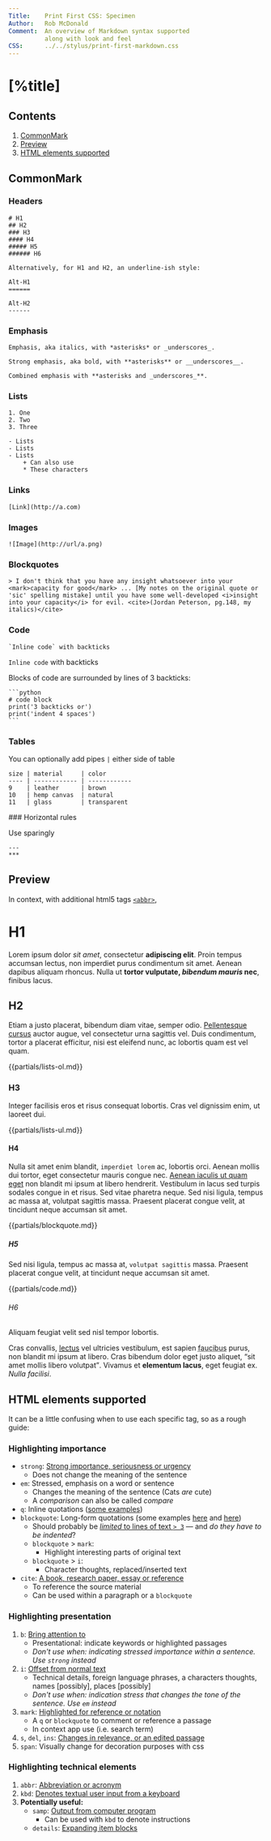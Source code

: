 ```yaml
---
Title:    Print First CSS: Specimen  
Author:   Rob McDonald  
Comment:  An overview of Markdown syntax supported
          along with look and feel
CSS:      ../../stylus/print-first-markdown.css
---
```



# [%title]

## Contents

1. [CommonMark](#CommonMark)
2. [Preview](#preview)
3. [HTML elements supported](#htmlelementssupported)

## CommonMark

### Headers

```text
# H1
## H2
### H3
#### H4
##### H5
###### H6

Alternatively, for H1 and H2, an underline-ish style:

Alt-H1
======

Alt-H2
------
```

### Emphasis

```text
Emphasis, aka italics, with *asterisks* or _underscores_.

Strong emphasis, aka bold, with **asterisks** or __underscores__.

Combined emphasis with **asterisks and _underscores_**.
```


### Lists

```text
1. One
2. Two
3. Three

- Lists
- Lists
- Lists
    + Can also use
    * These characters
```


### Links

```text
[Link](http://a.com)
```


### Images

```text
![Image](http://url/a.png)
```


### Blockquotes

```text
> I don't think that you have any insight whatsoever into your <mark>capacity for good</mark> ... [My notes on the original quote or 'sic' spelling mistake] until you have some well-developed <i>insight into your capacity</i> for evil. <cite>(Jordan Peterson, pg.148, my italics)</cite>
```


### Code

```text
`Inline code` with backticks
```

`Inline code` with backticks

Blocks of code are surrounded by lines of 3 backticks:

````text
```python
# code block
print('3 backticks or')
print('indent 4 spaces')
```
````


### Tables

You can optionally add pipes `|` either side of table

```text
size | material     | color
---- | ------------ | ------------
9    | leather      | brown
10   | hemp canvas  | natural
11   | glass        | transparent
```


### Horizontal rules

Use sparingly

```text
---
***
```





## Preview

In context, with additional html5 tags [`<abbr>`](https://developer.mozilla.org/en-US/docs/Web/HTML/Element/abbr),

# H1

Lorem ipsum dolor _sit amet_, consectetur **adipiscing elit**. Proin tempus accumsan lectus, non imperdiet purus condimentum sit amet. Aenean dapibus aliquam rhoncus. Nulla ut **tortor vulputate, _bibendum mauris_ nec**, finibus lacus.

## H2

Etiam a justo placerat, bibendum diam vitae, semper odio. [Pellentesque cursus](#) auctor augue, vel consectetur urna sagittis vel. Duis condimentum, tortor a placerat efficitur, nisi est eleifend nunc, ac lobortis quam est vel quam.

{{partials/lists-ol.md}}

### H3

Integer facilisis eros et risus consequat lobortis. Cras vel dignissim enim, ut laoreet dui.

{{partials/lists-ul.md}}

#### H4

Nulla sit amet enim blandit, `imperdiet lorem` ac, lobortis orci. Aenean mollis dui tortor, eget consectetur mauris congue nec. [Aenean iaculis ut quam eget](#) non blandit mi ipsum at libero hendrerit. Vestibulum in lacus sed turpis sodales congue in et risus. Sed vitae pharetra neque. Sed nisi ligula, tempus ac massa at, volutpat sagittis massa. Praesent placerat congue velit, at tincidunt neque accumsan sit amet.

{{partials/blockquote.md}}

##### H5

Sed nisi ligula, tempus ac massa at, `volutpat sagittis` massa. Praesent placerat congue velit, at tincidunt neque accumsan sit amet.

{{partials/code.md}}


###### H6

Aliquam feugiat velit sed nisl tempor lobortis.

Cras convallis, <abbr title="abbreviation with link"><a href="#">lectus</a></abbr> vel ultricies vestibulum, est sapien <abbr title="abbreviation with no link">faucibus</abbr> purus, non blandit mi ipsum at libero. Cras bibendum dolor eget justo aliquet, <q>sit amet mollis libero volutpat</q>. Vivamus et <b>elementum lacus</b>, eget feugiat ex. <i>Nulla facilisi</i>.






## HTML elements supported

It can be a little confusing when to use each specific tag, so as a rough guide:

### Highlighting importance

- `strong`: [Strong importance, seriousness or urgency](https://developer.mozilla.org/en-US/docs/Web/HTML/Element/strong)
    - Does not change the meaning of the sentence
- `em`: Stressed, emphasis on a word or sentence
    - Changes the meaning of the sentence (Cats _are_ cute)
    - A _comparison_ can also be called _compare_
- `q`: Inline quotations ([some examples](https://academiccoachingandwriting.org/academic-writing/resources/citations))
- `blockquote`: Long-form quotations (some examples [here](https://academiccoachingandwriting.org/academic-writing/resources/citations) and [here](https://library.leeds.ac.uk/info/1402/referencing/50/leeds_harvard_style/4))
    - Should probably be [_limited_ to lines of text `> 3`](https://writingcommons.org/format/apa/675-block-quotations-apa) — and <i>do they have to be indented</i>?
    - `blockquote` > `mark`:
      - Highlight interesting parts of original text
    - `blockquote` > `i`:
        - Character thoughts, replaced/inserted text
- `cite`: [A book, research paper, essay or reference](https://developer.mozilla.org/en-US/docs/Web/HTML/Element/cite)
    - To reference the source material
    - Can be used within a paragraph or a `blockquote`

### Highlighting presentation

1. `b`: [Bring attention to](https://developer.mozilla.org/en-US/docs/Web/HTML/Element/b)
    - Presentational: indicate keywords or highlighted passages
    - <i>Don't use when: indicating stressed importance within a sentence. Use `strong` instead</i>
2. `i`: [Offset from normal text](https://developer.mozilla.org/en-US/docs/Web/HTML/Element/i)
    - Technical details, foreign language phrases, a characters thoughts, names [possibly], places [possibly]
    - <i>Don't use when: indication stress that changes the tone of the sentence. Use `em` instead</i>
3. `mark`: [Highlighted for reference or notation](https://developer.mozilla.org/en-US/docs/Web/HTML/Element/mark)
    - A `q` or `blockquote` to comment or reference a passage
    - In context app use (i.e. search term)
4. `s`, `del`, `ins`: [Changes in relevance, or an edited passage](http://html5doctor.com/ins-del-s/)
5. `span`: Visually change for decoration purposes with css


### Highlighting technical elements

1. `abbr`: [Abbreviation or acronym](https://developer.mozilla.org/en-US/docs/Web/HTML/Element/abbr)
2. `kbd`: [ Denotes textual user input from a keyboard](https://developer.mozilla.org/en-US/docs/Web/HTML/Element/kbd)
3. **Potentially useful:**
    - `samp`: [Output from computer program](https://developer.mozilla.org/en-US/docs/Web/HTML/Element/samp)
        - Can be used with `kbd` to denote instructions
    - `details`: [Expanding item blocks](https://developer.mozilla.org/en-US/docs/Web/HTML/Element/details)
